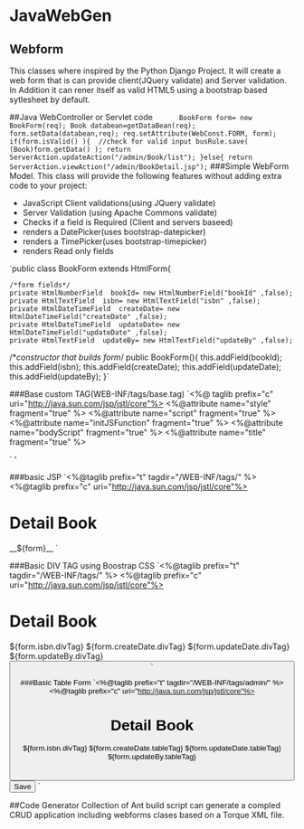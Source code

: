 # JavaWebGen
## Webform
This classes where inspired by the Python Django Project.  It will create a web form that is can provide client(JQuery validate) and Server validation. 
In Addition it can rener itself as valid HTML5 using a bootstrap based sytlesheet by default.

##Java WebController or Servlet code
`		BookForm form= new BookForm(req);
		Book databean=getDataBean(req);
		form.setData(databean,req);
		req.setAttribute(WebConst.FORM, form);
		if(form.isValid() ){  //check for valid input
			busRule.save( (Book)form.getData() );
			return ServerAction.updateAction("/admin/Book/list");
		}else{
			return ServerAction.viewAction("/admin/BookDetail.jsp");
		`
###Simple WebForm Model.
This class will provide the following features without adding extra code to your project:
* JavaScript Client validations(using JQuery validate)
* Server Validation (using Apache Commons validate)
* Checks if a field is Required (Client and servers baseed)
* renders a DatePicker(uses bootstrap-datepicker)
* renders a TimePicker(uses bootstrap-timepicker)
* renders Read only fields

`public class BookForm extends HtmlForm{

 	/*form fields*/
   	private HtmlNumberField  bookId= new HtmlNumberField("bookId" ,false);
	private HtmlTextField  isbn= new HtmlTextField("isbn" ,false);
	private HtmlDateTimeField  createDate= new HtmlDateTimeField("createDate" ,false);
	private HtmlDateTimeField  updateDate= new HtmlDateTimeField("updateDate" ,false);
	private HtmlTextField  updateBy= new HtmlTextField("updateBy" ,false);
 
  /**constructor that builds form*/
 	public BookForm(){
		this.addField(bookId);
		this.addField(isbn);
		this.addField(createDate);
		this.addField(updateDate);
		this.addField(updateBy);
	}`

    
###Base custom TAG(WEB-INF/tags/base.tag)
`<%@ taglib prefix="c" uri="http://java.sun.com/jsp/jstl/core"%>
<%@attribute name="style" fragment="true" %>
<%@attribute name="script" fragment="true" %>
<%@attribute name="initJSFunction" fragment="true" %>
<%@attribute name="bodyScript" fragment="true" %>
<%@attribute name="title" fragment="true" %>
<html lang="en">
	<head>
    <!-- Bootstrap -->
	<link href='https://cdnjs.cloudflare.com/ajax/libs/twitter-bootstrap/3.3.7/css/bootstrap.css'	rel='stylesheet'>
    <link href='<c:url value="/static/css/bootstrap-datepicker.min.css"/>'	rel='stylesheet'>
    <link href='<c:url value="/static/css/bootstrap-timepicker.min.css"/>' rel='stylesheet'>
	<link href='<c:url value="/static/css/webApp.css"/>' rel='stylesheet'>
	<script>
  	function init(){
		<jsp:invoke fragment='initJSFunction'/>
	}
	</script>
 	 <script><jsp:invoke fragment='script' /></script>
  	<title><jsp:invoke fragment='title'/></title> 
   	</head>
    	  
<body onLoad="init()">
<div class='container'>
<div class='col-m'>	
	<div class='webApp'>
 <jsp:doBody/>
 </div>	 
</div>	
</div><!-- /.container --> `
<!-- jQuery (necessary for Bootstrap's JavaScript plugins) -->
<script src="https://ajax.googleapis.com/ajax/libs/jquery/1.12.4/jquery.min.js"></script>
<script src="https://cdnjs.cloudflare.com/ajax/libs/twitter-bootstrap/3.3.7/js/bootstrap.js"></script>
<script src='https://cdnjs.cloudflare.com/ajax/libs/jquery-validate/1.17.0/jquery.validate.min.js'></script>
<script src='<c:url value="/static/js/bootstrap-datepicker.min.js"/>'>
</script><script src='<c:url value="/static/js/bootstrap-timepicker.min.js"/>'></script><script>
<jsp:invoke fragment='bodyScript'/> 
</script>
</body>
</html>'

###basic JSP
`<%@taglib prefix="t" tagdir="/WEB-INF/tags/" %> 
<%@taglib prefix="c" uri="http://java.sun.com/jsp/jstl/core"%>
<h1>Detail Book</h1>
__${form}__
</div> 
</jsp:body>
</t:base>`
 

###Basic DIV TAG using Boostrap CSS
`<%@taglib prefix="t" tagdir="/WEB-INF/tags/" %> 
<%@taglib prefix="c" uri="http://java.sun.com/jsp/jstl/core"%>
<h1>Detail Book</h1>
<form id='dataFormId' name='dataForm' action ='/admin/Book/update' METHOD='post'>
<div class='form-group'>
${form.isbn.divTag}
${form.createDate.divTag}
${form.updateDate.divTag}
${form.updateBy.divTag}
<button id='button.update' class='btn btn-primary  btn-large' name='updateBut' Save</button>
</form>
</form-group>
</jsp:body>
</t:base>`

###Basic Table Form
`<%@taglib prefix="t" tagdir="/WEB-INF/tags/admin/" %> 
<%@taglib prefix="c" uri="http://java.sun.com/jsp/jstl/core"%>
<h1>Detail Book</h1>
<form id='dataFormId' name='dataForm' action ='/admin/Book/update' METHOD='post'>
<table>
${form.isbn.divTag}
${form.createDate.tableTag}
${form.updateDate.tableTag}
${form.updateBy.tableTag}
</table>
<button id='button.update' class='btn btn-primary  btn-large' name='updateBut' >Save</button>
</form></jsp:body>
</t:base>`

##Code Generator 
Collection of Ant build script can generate a compled CRUD application including webforms clases based on a Torque XML file.